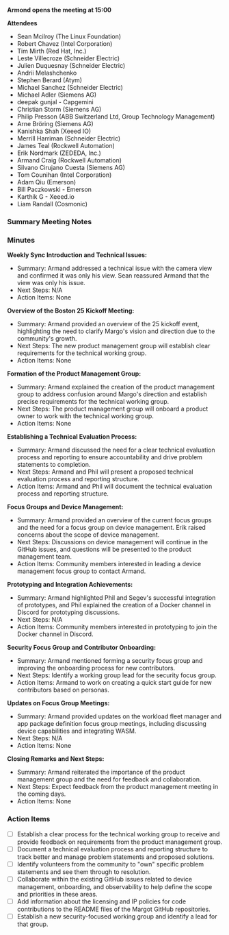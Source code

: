 **Armond opens the meeting at 15:00**

**Attendees**
- Sean Mcilroy (The Linux Foundation)
- Robert Chavez (Intel Corporation)
- Tim Mirth (Red Hat, Inc.)
- Leste Villecroze (Schneider Electric)
- Julien Duquesnay (Schneider Electric)
- Andrii Melashchenko
- Stephen Berard (Atym)
- Michael Sanchez (Schneider Electric)
- Michael Adler (Siemens AG)
- deepak gunjal - Capgemini
- Christian Storm (Siemens AG)
- Philip Presson (ABB Switzerland Ltd, Group Technology Management)
- Arne Bröring (Siemens AG)
- Kanishka Shah (Xeeed IO)
- Merrill Harriman (Schneider Electric)
- James Teal (Rockwell Automation)
- Erik Nordmark (ZEDEDA, Inc.)
- Armand Craig (Rockwell Automation)
- Silvano Cirujano Cuesta (Siemens AG)
- Tom Counihan (Intel Corporation)
- Adam Qiu (Emerson)
- Bill Paczkowski - Emerson
- Karthik G - Xeeed.io
- Liam Randall (Cosmonic)

### Summary Meeting Notes

### Minutes

**Weekly Sync Introduction and Technical Issues:**
- Summary: Armand addressed a technical issue with the camera view and confirmed it was only his view. Sean reassured Armand that the view was only his issue.
- Next Steps: N/A
- Action Items: None

**Overview of the Boston 25 Kickoff Meeting:**
- Summary: Armand provided an overview of the 25 kickoff event, highlighting the need to clarify Margo's vision and direction due to the community's growth.
- Next Steps: The new product management group will establish clear requirements for the technical working group.
- Action Items: None

**Formation of the Product Management Group:**
- Summary: Armand explained the creation of the product management group to address confusion around Margo's direction and establish precise requirements for the technical working group.
- Next Steps: The product management group will onboard a product owner to work with the technical working group.
- Action Items: None

**Establishing a Technical Evaluation Process:**
- Summary: Armand discussed the need for a clear technical evaluation process and reporting to ensure accountability and drive problem statements to completion.
- Next Steps: Armand and Phil will present a proposed technical evaluation process and reporting structure.
- Action Items: Armand and Phil will document the technical evaluation process and reporting structure.

**Focus Groups and Device Management:**
- Summary: Armand provided an overview of the current focus groups and the need for a focus group on device management. Erik raised concerns about the scope of device management.
- Next Steps: Discussions on device management will continue in the GitHub issues, and questions will be presented to the product management team.
- Action Items: Community members interested in leading a device management focus group to contact Armand.

**Prototyping and Integration Achievements:**
- Summary: Armand highlighted Phil and Segev's successful integration of prototypes, and Phil explained the creation of a Docker channel in Discord for prototyping discussions.
- Next Steps: N/A
- Action Items: Community members interested in prototyping to join the Docker channel in Discord.

**Security Focus Group and Contributor Onboarding:**
- Summary: Armand mentioned forming a security focus group and improving the onboarding process for new contributors.
- Next Steps: Identify a working group lead for the security focus group.
- Action Items: Armand to work on creating a quick start guide for new contributors based on personas.

**Updates on Focus Group Meetings:**
- Summary: Armand provided updates on the workload fleet manager and app package definition focus group meetings, including discussing device capabilities and integrating WASM.
- Next Steps: N/A
- Action Items: None

**Closing Remarks and Next Steps:**
- Summary: Armand reiterated the importance of the product management group and the need for feedback and collaboration.
- Next Steps: Expect feedback from the product management meeting in the coming days.
- Action Items: None

### Action Items
- [ ] Establish a clear process for the technical working group to receive and provide feedback on requirements from the product management group.
- [ ] Document a technical evaluation process and reporting structure to track better and manage problem statements and proposed solutions.
- [ ] Identify volunteers from the community to "own" specific problem statements and see them through to resolution.
- [ ] Collaborate within the existing GitHub issues related to device management, onboarding, and observability to help define the scope and priorities in these areas.
- [ ] Add information about the licensing and IP policies for code contributions to the README files of the Margot GitHub repositories.
- [ ] Establish a new security-focused working group and identify a lead for that group.
